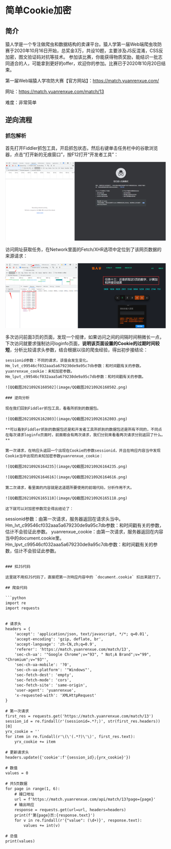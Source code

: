 # 简单Cookie加密

## 简介

猿人学是一个专注做爬虫和数据结构的卖课平台。猿人学第一届Web端爬虫攻防赛于2020年10月16日开始，总奖金3万，共设10题，主要涉及JS反混淆，CSS反加密，图文验证码对抗等技术。 参加该比赛，你能获得物质奖励，能结识一批志同道合的人，可能拿到更好的offer，欢迎你的参加。比赛已于2020年10月20日结束。

第一届Web端猿人学攻防大赛【官方网站】：https://match.yuanrenxue.com/

网址：https://match.yuanrenxue.com/match/13

难度：非常简单

## 逆向流程

### 抓包解析

首先打开Fiddler抓包工具，开启抓包状态，然后右键单击任务栏中的谷歌浏览器，点击“打开新的无痕窗口”，按F12打开“开发者工具”：

![QQ截图20210924162604](image/QQ截图20210924162604.png)

访问网址获取任务，在Network里面的Fetch/XHR选项中定位到了该网页数据的来源请求：

![QQ截图20210926112536](image/QQ截图20210926112536.png)

多次访问前面3页的页面，发现一个规律，如果访问之间的间隔时间稍微长一点，下次访问就要求强制访问loginfo页面，**说明该页面设置的Cookie的过期时间较短**，分析比较请求头参数，结合根据以往的爬虫经验，得出初步接结论：

```
sessionid参数：不同的请求，该值会发生变化。
Hm_lvt_c99546cf032aaa5a679230de9a95c7db参数：和时间戳有关的参数。
yuanrenxue_cookie：未知加密参数。
Hm_lpvt_c99546cf032aaa5a679230de9a95c7db参数：和时间戳有关的参数。

![QQ截图20210926160502](image/QQ截图20210926160502.png)

### 逆向分析

现在我们回到Fiddler抓包工具，看看所抓到的数据包。

![QQ截图20210926162803](image/QQ截图20210926162803.png)

**可以看到Fiddler抓到的数据包还是和开发者工具所抓到的数据包还是所有不同的，不同点在每次请求loginfo页面时，前面都会有两次请求，我们分别来看看两次请求分别返回了什么。**

第一次请求，在响应头返回一个出现在Cookie的参数sessionid，并且在响应内容当中发现Cookie当中出现的未知加密参数yuanrenxue_cookie：

![QQ截图20210926164235](image/QQ截图20210926164235.png)

![QQ截图20210926164616](image/QQ截图20210926164616.png)

第二次请求，看里面的内容就是这道题所要使用的前端代码，分析作用不大。

![QQ截图20210926165118](image/QQ截图20210926165118.png)

这下就可以对加密参数完全得出结论了：

```
sessionid参数：由第一次请求，服务器返回在请求头当中。
Hm_lvt_c99546cf032aaa5a679230de9a95c7db参数：和时间戳有关的参数，估计不会验证此参数。
yuanrenxue_cookie：由第一次请求，服务器返回在内容当中的document.cookie里。
Hm_lpvt_c99546cf032aaa5a679230de9a95c7db参数：和时间戳有关的参数，估计不会验证此参数。
```

### 扣JS代码

这里就不用扣JS代码了，直接把第一次响应内容中的 `document.cookie` 扣出来就行了。

## 爬虫代码

```python
import re
import requests


# 请求头
headers = {
    'accept': 'application/json, text/javascript, */*; q=0.01',
    'accept-encoding': 'gzip, deflate, br',
    'accept-language': 'zh-CN,zh;q=0.9',
    'referer': 'https://match.yuanrenxue.com/match/13',
    'sec-ch-ua': '"Google Chrome";v="93", " Not;A Brand";v="99", "Chromium";v="93"',
    'sec-ch-ua-mobile': '?0',
    'sec-ch-ua-platform': '"Windows"',
    'sec-fetch-dest': 'empty',
    'sec-fetch-mode': 'cors',
    'sec-fetch-site': 'same-origin',
    'user-agent': 'yuanrenxue',
    'x-requested-with': 'XMLHttpRequest'
}

# 第一次请求
first_res = requests.get('https://match.yuanrenxue.com/match/13')
session_id = re.findall(r'(sessionid=.*?;)', str(first_res.headers))[0]
yrx_cookie = ''
for item in re.findall(r'\(\'(.*?)\'\)', first_res.text):
    yrx_cookie += item

# 更新请求头
headers.update({'cookie':f'{session_id};{yrx_cookie}'})

# 数值
values = 0

# 共5页数据
for page in range(1, 6):
    # 接口地址
    url = f'https://match.yuanrenxue.com/api/match/13?page={page}'
    # 输出响应
    response = requests.get(url=url, headers=headers)
    print(f'第{page}页:{response.text}')
    for v in re.findall(r'{"value": (\d+)}', response.text):
        values += int(v)

# 总值
print(values)
```

